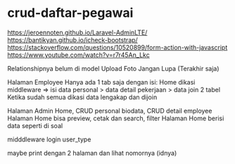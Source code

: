 # crud-daftar-pegawai
https://jeroennoten.github.io/Laravel-AdminLTE/
https://bantikyan.github.io/icheck-bootstrap/
https://stackoverflow.com/questions/10520899/form-action-with-javascript
https://www.youtube.com/watch?v=r7r45An_Lkc

Relationshipnya belum di model
Upload Foto Jangan Lupa (Terakhir saja)

Halaman Employee
Hanya ada 1 tab saja dengan isi:
Home dikasi middleware => isi data personal > data detail pekerjaan > data join 2 tabel
Ketika sudah semua dikasi data lengakap dan dijoin

Halaman Admin
Home, CRUD personal biodata, CRUD detail employee
Halaman Home bisa preview, cetak dan search, filter
Halaman Home berisi data seperti di soal

midddleware login user_type

maybe print dengan 2 halaman dan lihat nomornya (idnya)
